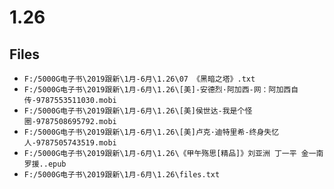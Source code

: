 # 1.26

## Files

- `F:/5000G电子书\2019跟新\1月-6月\1.26\07 《黑暗之塔》.txt`
- `F:/5000G电子书\2019跟新\1月-6月\1.26\[美]-安德烈·阿加西-网：阿加西自传-9787553511030.mobi`
- `F:/5000G电子书\2019跟新\1月-6月\1.26\[美]侯世达-我是个怪圈-9787508695792.mobi`
- `F:/5000G电子书\2019跟新\1月-6月\1.26\[美]卢克·迪特里希-终身失忆人-9787505743519.mobi`
- `F:/5000G电子书\2019跟新\1月-6月\1.26\《甲午殇思[精品]》刘亚洲 丁一平 金一南 罗援..epub`
- `F:/5000G电子书\2019跟新\1月-6月\1.26\files.txt`

